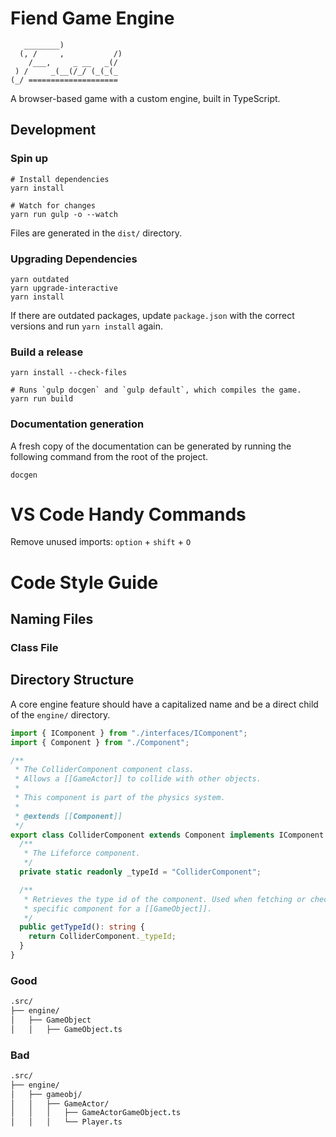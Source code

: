 # Fiend Game Engine

```
   ________)
  (, /     ,           /)
    /___,     _ __   _(/
 ) /     _(__(/_/ (_(_(_
(_/ ====================
```

A browser-based game with a custom engine, built in TypeScript.

## Development

### Spin up

```npm
# Install dependencies
yarn install

# Watch for changes
yarn run gulp -o --watch
```

Files are generated in the `dist/` directory.

### Upgrading Dependencies

```shell
yarn outdated
yarn upgrade-interactive
yarn install
```

If there are outdated packages, update `package.json` with the correct versions and run `yarn install` again.

### Build a release

```shell
yarn install --check-files

# Runs `gulp docgen` and `gulp default`, which compiles the game.
yarn run build
```

### Documentation generation

A fresh copy of the documentation can be generated by running the following
command from the root of the project.

```shell
docgen
```

# VS Code Handy Commands

Remove unused imports:
`option` + `shift` + `O`

# Code Style Guide

## Naming Files

### Class File

## Directory Structure

A core engine feature should have a capitalized name and be a direct child of
the `engine/` directory.

```ts
import { IComponent } from "./interfaces/IComponent";
import { Component } from "./Component";

/**
 * The ColliderComponent component class.
 * Allows a [[GameActor]] to collide with other objects.
 *
 * This component is part of the physics system.
 *
 * @extends [[Component]]
 */
export class ColliderComponent extends Component implements IComponent {
  /**
   * The Lifeforce component.
   */
  private static readonly _typeId = "ColliderComponent";

  /**
   * Retrieves the type id of the component. Used when fetching or checking a
   * specific component for a [[GameObject]].
   */
  public getTypeId(): string {
    return ColliderComponent._typeId;
  }
}
```

### Good

```fs
.src/
├── engine/
│   ├── GameObject
│   │   ├── GameObject.ts
```

### Bad

```fs
.src/
├── engine/
│   ├── gameobj/
│   │   ├── GameActor/
│   │   │   ├── GameActorGameObject.ts
│   │   │   └── Player.ts
```
